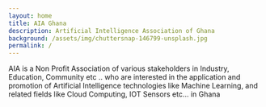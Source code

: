 ```yaml
---
layout: home
title: AIA Ghana
description: Artificial Intelligence Association of Ghana
background: /assets/img/chuttersnap-146799-unsplash.jpg
permalink: /
---
```


AIA is a Non Profit Association of various stakeholders in 
Industry, Education, Community etc .. who are 
interested in the application and promotion of Artificial Intelligence technologies like Machine Learning, 
and related fields like Cloud Computing, IOT Sensors etc... in Ghana


